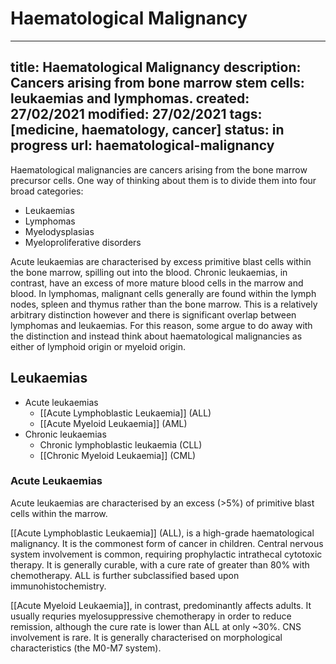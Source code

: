 # Haematological Malignancy
---
title: Haematological Malignancy
description: Cancers arising from bone marrow stem cells: leukaemias and lymphomas. 
created: 27/02/2021
modified: 27/02/2021
tags: [medicine, haematology, cancer]
status: in progress
url: haematological-malignancy
---

Haematological malignancies are cancers arising from the bone marrow precursor cells. One way of thinking about them is to divide them into four broad categories:
* Leukaemias
* Lymphomas
* Myelodysplasias
* Myeloproliferative disorders

Acute leukaemias are characterised by excess primitive blast cells within the bone marrow, spilling out into the blood. Chronic leukaemias, in contrast, have an excess of more mature blood cells in the marrow and blood. In lymphomas, malignant cells generally are found within the lymph nodes, spleen and thymus rather than the bone marrow. This is a relatively arbitrary distinction however and there is significant overlap between lymphomas and leukaemias. For this reason, some argue to do away with the distinction and instead think about haematological malignancies as either of lymphoid origin or myeloid origin. 

## Leukaemias
* Acute leukaemias
	* [[Acute Lymphoblastic Leukaemia]] (ALL)
	* [[Acute Myeloid Leukaemia]] (AML)
* Chronic leukaemias
	* Chronic lymphoblastic leukaemia (CLL)
	* [[Chronic Myeloid Leukaemia]] (CML)

### Acute Leukaemias
Acute leukaemias are characterised by an excess (>5%) of primitive blast cells within the marrow. 

[[Acute Lymphoblastic Leukaemia]] (ALL), is a high-grade haematological malignancy.  It is the commonest form of cancer in children. Central nervous system involvement is common, requiring prophylactic intrathecal cytotoxic therapy. It is generally curable, with a cure rate of  greater than 80% with chemotherapy. ALL is further subclassified based upon immunohistochemistry.

[[Acute Myeloid Leukaemia]], in contrast, predominantly affects adults. It usually requries myelosuppressive chemotherapy in order to reduce remission, although the cure rate is lower than ALL at only ~30%. CNS involvement is rare. It is generally characterised on morphological characteristics (the M0-M7 system).

<!-- {BearID:76D71C35-5F50-4487-B11A-C9997987372D-1211-000090B81D592089} -->
